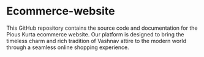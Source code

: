 # Ecommerce-website
This GitHub repository contains the source code and documentation for the Pious Kurta ecommerce website. Our platform is designed to bring the timeless charm and rich tradition of Vashnav attire to the modern world through a seamless online shopping experience.
